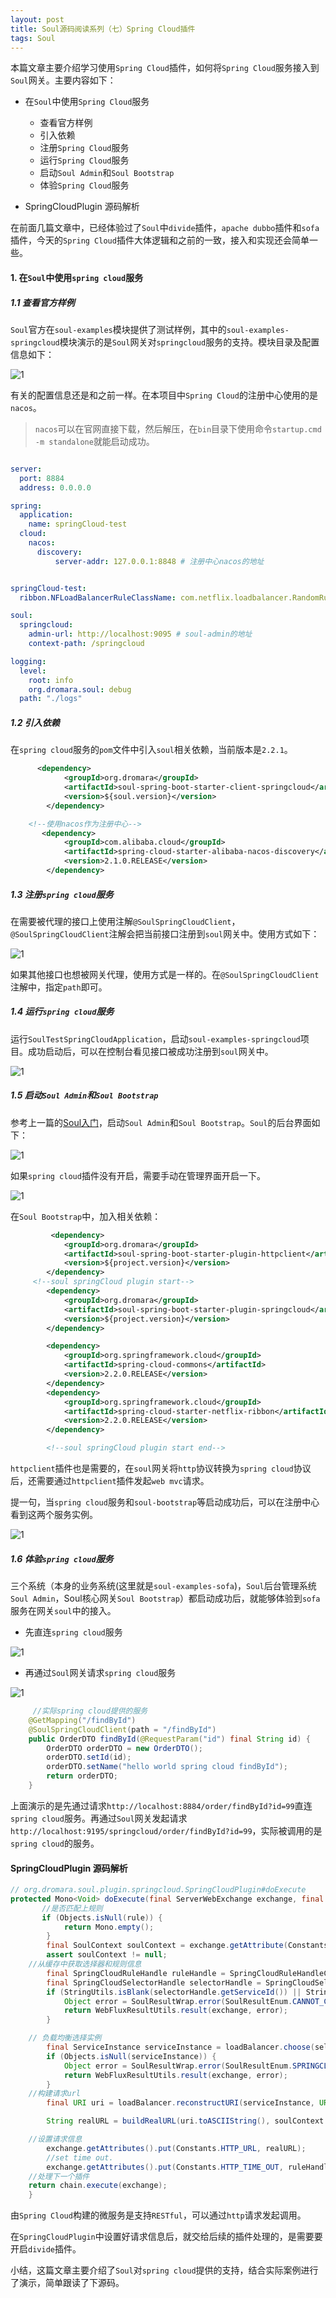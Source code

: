 ```yaml
---
layout: post
title: Soul源码阅读系列（七）Spring Cloud插件
tags: Soul
---
```


本篇文章主要介绍学习使用`Spring Cloud`插件，如何将`Spring Cloud`服务接入到`Soul`网关。主要内容如下：

 - 在`Soul`中使用`Spring Cloud`服务

   -   查看官方样例
   - 引入依赖
   - 注册`Spring Cloud`服务
   - 运行`Spring Cloud`服务
   - 启动`Soul Admin`和`Soul Bootstrap`
   - 体验`Spring Cloud`服务
   
 - SpringCloudPlugin 源码解析

在前面几篇文章中，已经体验过了`Soul`中`divide`插件，`apache dubbo`插件和`sofa`插件，今天的`Spring Cloud`插件大体逻辑和之前的一致，接入和实现还会简单一些。

#### 1. 在`Soul`中使用`spring cloud`服务

##### 1.1 查看官方样例



  `Soul`官方在`soul-examples`模块提供了测试样例，其中的`soul-examples-springcloud`模块演示的是`Soul`网关对`springcloud`服务的支持。模块目录及配置信息如下：

![1](https://midnight2104.github.io/img/2021-1-19/1.png)

有关的配置信息还是和之前一样。在本项目中`Spring Cloud`的注册中心使用的是`nacos`。

> `nacos`可以在官网直接下载，然后解压，在`bin`目录下使用命令`startup.cmd -m standalone`就能启动成功。

```yaml

server:
  port: 8884
  address: 0.0.0.0

spring:
  application:
    name: springCloud-test
  cloud: 
    nacos:
      discovery:
          server-addr: 127.0.0.1:8848 # 注册中心nacos的地址


springCloud-test:
  ribbon.NFLoadBalancerRuleClassName: com.netflix.loadbalancer.RandomRule

soul:
  springcloud:
    admin-url: http://localhost:9095 # soul-admin的地址
    context-path: /springcloud

logging:
  level:
    root: info
    org.dromara.soul: debug
  path: "./logs"
```



##### 1.2 引入依赖
在`spring cloud`服务的`pom`文件中引入`soul`相关依赖，当前版本是`2.2.1`。


```xml
	  <dependency>
            <groupId>org.dromara</groupId>
            <artifactId>soul-spring-boot-starter-client-springcloud</artifactId>
            <version>${soul.version}</version>
        </dependency>

	<!--使用nacos作为注册中心-->
       <dependency>
            <groupId>com.alibaba.cloud</groupId>
            <artifactId>spring-cloud-starter-alibaba-nacos-discovery</artifactId>
            <version>2.1.0.RELEASE</version>
        </dependency>
```

##### 1.3 注册`spring cloud`服务
在需要被代理的接口上使用注解`@SoulSpringCloudClient`，`@SoulSpringCloudClient`注解会把当前接口注册到`soul`网关中。使用方式如下：

![1](https://midnight2104.github.io/img/2021-1-19/2.png)


如果其他接口也想被网关代理，使用方式是一样的。在`@SoulSpringCloudClient`注解中，指定`path`即可。
##### 1.4 运行`spring cloud`服务
运行`SoulTestSpringCloudApplication`，启动`soul-examples-springcloud`项目。成功启动后，可以在控制台看见接口被成功注册到`soul`网关中。

![1](https://midnight2104.github.io/img/2021-1-19/3.png)

##### 1.5 启动`Soul Admin`和`Soul Bootstrap`
参考上一篇的[Soul入门](https://midnight2104.github.io/2021/01/14/Soul%E5%85%A5%E9%97%A8/)，启动`Soul Admin`和`Soul Bootstrap`。`Soul`的后台界面如下：


![1](https://midnight2104.github.io/img/2021-1-19/4.png)

如果`spring cloud`插件没有开启，需要手动在管理界面开启一下。

![1](https://midnight2104.github.io/img/2021-1-19/5.png)

在`Soul Bootstrap`中，加入相关依赖：

```xml
         <dependency>
            <groupId>org.dromara</groupId>
            <artifactId>soul-spring-boot-starter-plugin-httpclient</artifactId>
            <version>${project.version}</version>
        </dependency>
	 <!--soul springCloud plugin start-->
        <dependency>
            <groupId>org.dromara</groupId>
            <artifactId>soul-spring-boot-starter-plugin-springcloud</artifactId>
            <version>${project.version}</version>
        </dependency>

        <dependency>
            <groupId>org.springframework.cloud</groupId>
            <artifactId>spring-cloud-commons</artifactId>
            <version>2.2.0.RELEASE</version>
        </dependency>
        <dependency>
            <groupId>org.springframework.cloud</groupId>
            <artifactId>spring-cloud-starter-netflix-ribbon</artifactId>
            <version>2.2.0.RELEASE</version>
        </dependency>

        <!--soul springCloud plugin start end-->

```

`httpclient`插件也是需要的，在`soul`网关将`http`协议转换为`spring cloud`协议后，还需要通过`httpclient`插件发起`web mvc`请求。

提一句，当`spring cloud`服务和`soul-bootstrap`等启动成功后，可以在注册中心看到这两个服务实例。

![1](https://midnight2104.github.io/img/2021-1-19/8.png)

##### 1.6 体验`spring cloud`服务

三个系统（本身的业务系统(这里就是`soul-examples-sofa`)，`Soul`后台管理系统`Soul Admin`，Soul核心网关`Soul Bootstrap`）都启动成功后，就能够体验到`sofa`服务在网关`soul`中的接入。

- 先直连`spring cloud`服务

![1](https://midnight2104.github.io/img/2021-1-19/6.png)

- 再通过`Soul`网关请求`spring cloud`服务

![1](https://midnight2104.github.io/img/2021-1-19/7.png)



```java
	 //实际spring cloud提供的服务
    @GetMapping("/findById")
    @SoulSpringCloudClient(path = "/findById")
    public OrderDTO findById(@RequestParam("id") final String id) {
        OrderDTO orderDTO = new OrderDTO();
        orderDTO.setId(id);
        orderDTO.setName("hello world spring cloud findById");
        return orderDTO;
    }
```



上面演示的是先通过请求`http://localhost:8884/order/findById?id=99`直连`spring cloud`服务。再通过`Soul`网关发起请求`http://localhost:9195/springcloud/order/findById?id=99`，实际被调用的是`spring cloud`的服务。



#### SpringCloudPlugin 源码解析

```java
// org.dromara.soul.plugin.springcloud.SpringCloudPlugin#doExecute    
protected Mono<Void> doExecute(final ServerWebExchange exchange, final SoulPluginChain chain, final SelectorData selector, final RuleData rule) {
       //是否匹配上规则    
       if (Objects.isNull(rule)) {
            return Mono.empty();
        }
        final SoulContext soulContext = exchange.getAttribute(Constants.CONTEXT);
        assert soulContext != null;
    //从缓存中获取选择器和规则信息
        final SpringCloudRuleHandle ruleHandle = SpringCloudRuleHandleCache.getInstance().obtainHandle(SpringCloudPluginDataHandler.getRuleCacheKey(rule));
        final SpringCloudSelectorHandle selectorHandle = SpringCloudSelectorHandleCache.getInstance().obtainHandle(selector.getId());
        if (StringUtils.isBlank(selectorHandle.getServiceId()) || StringUtils.isBlank(ruleHandle.getPath())) {
            Object error = SoulResultWrap.error(SoulResultEnum.CANNOT_CONFIG_SPRINGCLOUD_SERVICEID.getCode(), SoulResultEnum.CANNOT_CONFIG_SPRINGCLOUD_SERVICEID.getMsg(), null);
            return WebFluxResultUtils.result(exchange, error);
        }

    // 负载均衡选择实例
        final ServiceInstance serviceInstance = loadBalancer.choose(selectorHandle.getServiceId());
        if (Objects.isNull(serviceInstance)) {
            Object error = SoulResultWrap.error(SoulResultEnum.SPRINGCLOUD_SERVICEID_IS_ERROR.getCode(), SoulResultEnum.SPRINGCLOUD_SERVICEID_IS_ERROR.getMsg(), null);
            return WebFluxResultUtils.result(exchange, error);
        }
    //构建请求url
        final URI uri = loadBalancer.reconstructURI(serviceInstance, URI.create(soulContext.getRealUrl()));

        String realURL = buildRealURL(uri.toASCIIString(), soulContext.getHttpMethod(), exchange.getRequest().getURI().getQuery());

    //设置请求信息
        exchange.getAttributes().put(Constants.HTTP_URL, realURL);
        //set time out.
        exchange.getAttributes().put(Constants.HTTP_TIME_OUT, ruleHandle.getTimeout());
    //处理下一个插件   
    return chain.execute(exchange);
    }
```

由`Spring Cloud`构建的微服务是支持`RESTful`，可以通过`http`请求发起调用。

在`SpringCloudPlugin`中设置好请求信息后，就交给后续的插件处理的，是需要要开启`divide`插件。



小结，这篇文章主要介绍了`Soul`对`spring cloud`提供的支持，结合实际案例进行了演示，简单跟读了下源码。

